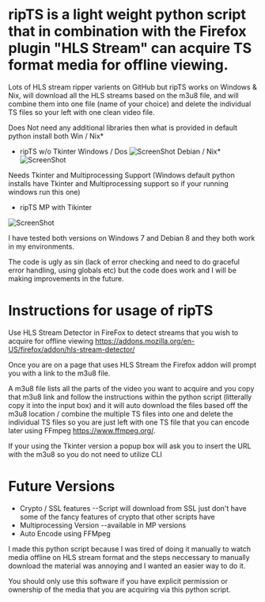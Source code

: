 # ripTS is a light weight python script that in combination with the Firefox plugin "HLS Stream" can acquire TS format media for offline viewing.

Lots of HLS stream ripper varients on GitHub but ripTS works on Windows & Nix, will download all the HLS streams based on the m3u8 file, and will combine them into one file (name of your choice) and delete the individual TS files so your left with one clean video file. 

Does Not need any additional libraries then what is provided in default python install both Win / Nix*
* ripTS w/o Tkinter 
Windows / Dos
![ScreenShot](https://raw.github.com/KeperTech/ripts/master/RipTS-wo-Tk-Screenshot.png)
Debian / Nix*
![ScreenShot](https://raw.github.com/KeperTech/ripts/master/RipTS-wo-Tk-Nix-Screenshot.png)

Needs Tkinter and Multiprocessing Support
(Windows default python installs have Tkinter and Multiprocessing support so if your running windows run this one)
* ripTS MP with Tikinter

![ScreenShot](https://raw.github.com/KeperTech/ripts/master/RipTS-Screenshot.png)

I have tested both versions on Windows 7 and Debian 8 and they both work in my environments.

The code is ugly as sin (lack of error checking and need to do graceful error handling, using globals etc) but the code does work and I will be making improvements in the future.

# Instructions for usage of ripTS

Use HLS Stream Detector in FireFox to detect streams that you wish to acquire for offline viewing
https://addons.mozilla.org/en-US/firefox/addon/hls-stream-detector/

Once you are on a page that uses HLS Stream the Firefox addon will prompt you with a link to the m3u8 file.

A m3u8 file lists all the parts of the video you want to acquire and you copy that m3u8 link and follow the instructions within the python script (litterally copy it into the input box) and it will auto download the files based off the m3u8 location / combine the multiple TS files into one and delete the individual TS files so you are just left with one TS file that you can encode later using FFmpeg https://www.ffmpeg.org/.

If your using the Tkinter version a popup box will ask you to insert the URL with the m3u8 so you do not need to utilize CLI

# Future Versions
* Crypto / SSL features --Script will download from SSL just don't have some of the fancy features of crypto that other scripts have
* Multiprocessing Version --available in MP versions
* Auto Encode using FFMpeg

I made this python script because I was tired of doing it manually to watch media offline on HLS stream format and the steps neccessary to manually download the material was annoying and I wanted an easier way to do it.

You should only use this software if you have explicit permission or ownership of the media that you are acquiring via this python script. 
